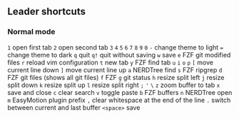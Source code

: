 ## Leader shortcuts

### Normal mode

`1` open first tab
`2` open second tab
`3`
`4`
`5`
`6`
`7`
`8`
`9`
`0`
`-` change theme to light
`=` change theme to dark
`q` quit
`q!` quit without saving
`w` save
`e` FZF git modified files
`r` reload vim configuration
`t` new tab
`y` FZF find tab
`u` 
`i`
`o`
`p`
`[` move current line down
`]` move current line up
`a` NERDTree find
`s` FZF ripgrep
`d` FZF git files (shows all git files)
`f` FZF 
`g` git status
`h` resize split left
`j` resize split down
`k` resize split up
`l` resize split right
`;`
`'`
`\` 
`z` zoom buffer to tab
`x` save and close
`c` clear search
`v` toggle paste
`b` FZF buffers
`n` NERDTree open
`m` EasyMotion plugin prefix
`,` clear whitespace at the end of the line
`.` switch between current and last buffer
`<space>` save

